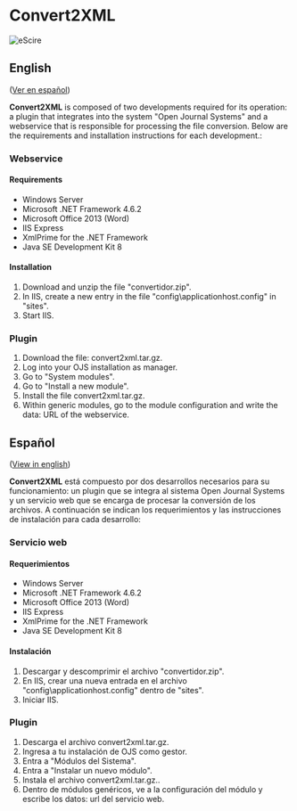 # Convert2XML

![eScire](http://escire.net/convert2xml/logo_convert2xml.jpg)

## English
\([Ver en español](#español)\)

**Convert2XML** is composed of two developments required for its operation: a plugin that integrates into the system "Open Journal Systems" and a webservice that is responsible for processing the file conversion. Below are the requirements and installation instructions for each development.:

### Webservice

#### Requirements
- Windows Server
- Microsoft .NET Framework 4.6.2
- Microsoft Office 2013 (Word)
- IIS Express
- XmlPrime for the .NET Framework
- Java SE Development Kit 8

#### Installation

1. Download and unzip the file "convertidor.zip".
2. In IIS, create a new entry in the file "config\applicationhost.config" in "sites".
3. Start IIS.

### Plugin

1. Download the file: convert2xml.tar.gz.
2. Log into your OJS installation as manager.
3. Go to "System modules".
4. Go to "Install a new module".
5. Install the file convert2xml.tar.gz.
6. Within generic modules, go to the module configuration and write the data: URL of the webservice. 

## Español
\([View in english](#english)\)

**Convert2XML** está compuesto por dos desarrollos necesarios para su funcionamiento: un plugin que se integra al sistema Open Journal Systems y un servicio web que se encarga de procesar la conversión de los archivos. A continuación se indican los requerimientos y las instrucciones de instalación para cada desarrollo:

### Servicio web

#### Requerimientos
- Windows Server
- Microsoft .NET Framework 4.6.2
- Microsoft Office 2013 (Word)
- IIS Express 
- XmlPrime for the .NET Framework
- Java SE Development Kit 8

#### Instalación

1. Descargar y descomprimir el archivo "convertidor.zip".
2. En IIS, crear una nueva entrada en el archivo "config\applicationhost.config" dentro de "sites".
3. Iniciar IIS.

### Plugin

1. Descarga el archivo convert2xml.tar.gz.
2. Ingresa a tu instalación de OJS como gestor.
3. Entra a "Módulos del Sistema".
4. Entra a "Instalar un nuevo módulo".
5. Instala el archivo convert2xml.tar.gz..
6. Dentro de módulos genéricos, ve a la configuración del módulo y escribe los datos: url del servicio web. 
